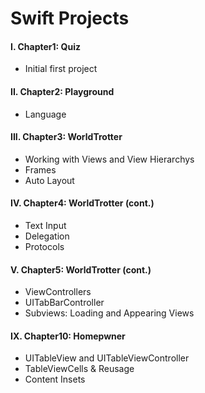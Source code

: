 # Swift Projects

####   I. Chapter1: Quiz
- Initial first project

####  II. Chapter2: Playground
- Language 

#### III. Chapter3: WorldTrotter
- Working with Views and View Hierarchys
- Frames
- Auto Layout

####  IV. Chapter4: WorldTrotter (cont.)
- Text Input
- Delegation
- Protocols

####  V. Chapter5: WorldTrotter (cont.)
- ViewControllers
- UITabBarController
- Subviews: Loading and Appearing Views

#### IX. Chapter10: Homepwner
- UITableView and UITableViewController
- TableViewCells & Reusage
- Content Insets



